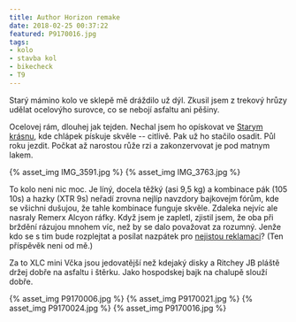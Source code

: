 ```yaml
---
title: Author Horizon remake
date: 2018-02-25 00:37:22
featured: P9170016.jpg
tags:
- kolo
- stavba kol
- bikecheck
- T9
---
```

Starý mámino kolo ve sklepě mě dráždilo už dýl. Zkusil jsem z trekový hrůzy udělat ocelovýho surovce, co se nebojí asfaltu ani pěšiny.
<!-- more -->

Ocelovej rám, dlouhej jak tejden. Nechal jsem ho opískovat ve [Starym krásnu](http://www.starekrasno.cz/), kde chlápek pískuje skvěle -- citlivě. Pak už ho stačilo osadit. Půl roku jezdit. Počkat až narostou růže rzi a zakonzervovat je pod matnym lakem.

{% asset_img IMG_3591.jpg %}
{% asset_img IMG_3763.jpg %}

To kolo neni nic moc. Je líný, docela těžký (asi 9,5 kg) a kombinace pák (105 10s) a hazky (XTR 9s) neřadí zrovna nejlíp navzdory bajkovejm fórům, kde se všichni dušujou, že tahle kombinace funguje skvěle. Zdaleka nejvíc ale nasraly Remerx Alcyon ráfky. Když jsem je zapletl, zjistil jsem, že oba při brždění rázujou mnohem víc, než by se dalo považovat za rozumný. Jenže kdo se s tim bude rozplejtat a posílat nazpátek pro [nejistou reklamaci](https://www.bike-forum.cz/forum/rafky-remerx-odmitnuta-reklamace.html)? (Ten příspěvěk neni od mě.)

Za to XLC mini Včka jsou jedovatější než kdejaký disky a Ritchey JB pláště držej dobře na asfaltu i štěrku. Jako hospodskej bajk na chalupě slouží dobře.

{% asset_img P9170006.jpg %}
{% asset_img P9170021.jpg %}
{% asset_img P9170024.jpg %}
{% asset_img P9170016.jpg %}